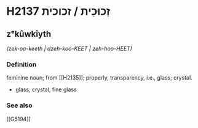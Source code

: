 # H2137 זְכוּכִית / זכוכית

## zᵉkûwkîyth

_(zek-oo-keeth | dzeh-koo-KEET | zeh-hoo-HEET)_

### Definition

feminine noun; from [[H2135]]; properly, transparency, i.e., glass; crystal.

- glass, crystal, fine glass
### See also

[[G5194]]

